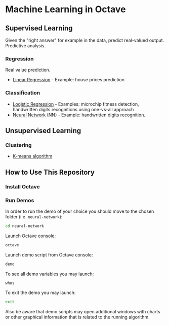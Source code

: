 # Machine Learning in Octave

## Supervised Learning

Given the "right answer" for example in the data, predict real-valued output. Predictive analysis.

### Regression

Real value prediction.

- [Linear Regression](./linear-regression) - Example: house prices prediction

### Classification

- [Logistic Regression](./logistic-regression) - Examples: microchip fitness detection, handwritten digits recognitions using one-vs-all approach
- [Neural Network](./neural-network) (NN) - Example: handwritten digits recognition.

## Unsupervised Learning

### Clustering

- [K-means algorithm](./k-means)

## How to Use This Repository

### Install Octave

### Run Demos

In order to run the demo of your choice you should move to the chosen folder (i.e. `neural-network`):

```bash
cd neural-network
```

Launch Octave console:

```bash
octave
```

Launch demo script from Octave console:

```bash
demo
```

To see all demo variables you may launch:

```bash
whos
```

To exit the demo you may launch:

```bash
exit
```

Also be aware that demo scripts may open additional windows with charts or other graphical information that is related to the running algorithm.

